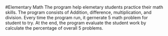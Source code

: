 #Elementary Math
The program help elemetary students practice their math skills. The program consists of Addition, difference, multiplication, and division. Every time the program run, it gernerate 5 math problem for student to try. At the end, the program evaluate the student work by calculate the percentage of overall 5 problems.
